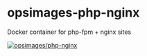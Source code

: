 # opsimages-php-nginx
Docker container for php-fpm + nginx sites


[![opsimages/php-nginx](http://dockeri.co/image/opsimages/php-nginx)](https://hub.docker.com/r/opsimages/php-nginx/)

